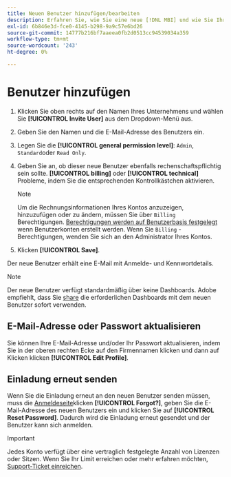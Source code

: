 ```yaml
---
title: Neuen Benutzer hinzufügen/bearbeiten
description: Erfahren Sie, wie Sie eine neue [!DNL MBI] und wie Sie Ihren Benutzernamen oder Ihr Kennwort aktualisieren können.
exl-id: 6b846e3d-fce0-4145-b298-9a9c57e6bd26
source-git-commit: 14777b216bf7aaeea0fb2d0513cc94539034a359
workflow-type: tm+mt
source-wordcount: '243'
ht-degree: 0%

---
```


# Benutzer hinzufügen

1. Klicken Sie oben rechts auf den Namen Ihres Unternehmens und wählen Sie **[!UICONTROL Invite User]** aus dem Dropdown-Menü aus.
1. Geben Sie den Namen und die E-Mail-Adresse des Benutzers ein.
1. Legen Sie die **[!UICONTROL general permission level]**: `Admin`, `Standard`oder `Read Only`.
1. Geben Sie an, ob dieser neue Benutzer ebenfalls rechenschaftspflichtig sein sollte. **[!UICONTROL billing]** oder **[!UICONTROL technical]** Probleme, indem Sie die entsprechenden Kontrollkästchen aktivieren.

   >[!NOTE]
   >
   >Um die Rechnungsinformationen Ihres Kontos anzuzeigen, hinzuzufügen oder zu ändern, müssen Sie über `Billing` Berechtigungen. [Berechtigungen werden auf Benutzerbasis festgelegt](../../administrator/user-management/user-management.md) wenn Benutzerkonten erstellt werden. Wenn Sie `Billing` -Berechtigungen, wenden Sie sich an den Administrator Ihres Kontos.

1. Klicken **[!UICONTROL Save]**.

Der neue Benutzer erhält eine E-Mail mit Anmelde- und Kennwortdetails.

>[!NOTE]
>
>Der neue Benutzer verfügt standardmäßig über keine Dashboards. Adobe empfiehlt, dass Sie [share](../../data-user/dashboards/share-dashboard-with-users.md) die erforderlichen Dashboards mit dem neuen Benutzer sofort verwenden.

## E-Mail-Adresse oder Passwort aktualisieren

Sie können Ihre E-Mail-Adresse und/oder Ihr Passwort aktualisieren, indem Sie in der oberen rechten Ecke auf den Firmennamen klicken und dann auf Klicken klicken **[!UICONTROL Edit Profile]**.

## Einladung erneut senden

Wenn Sie die Einladung erneut an den neuen Benutzer senden müssen, muss die [Anmeldeseite](https://dashboard.rjmetrics.com/v2/session/create)klicken **[!UICONTROL Forgot?]**, geben Sie die E-Mail-Adresse des neuen Benutzers ein und klicken Sie auf **[!UICONTROL Reset Password]**. Dadurch wird die Einladung erneut gesendet und der Benutzer kann sich anmelden.

>[!IMPORTANT]
>
>Jedes Konto verfügt über eine vertraglich festgelegte Anzahl von Lizenzen oder Sitzen. Wenn Sie Ihr Limit erreichen oder mehr erfahren möchten, [Support-Ticket einreichen](https://experienceleague.adobe.com/docs/commerce-knowledge-base/kb/troubleshooting/miscellaneous/mbi-service-policies.html?lang=en).
